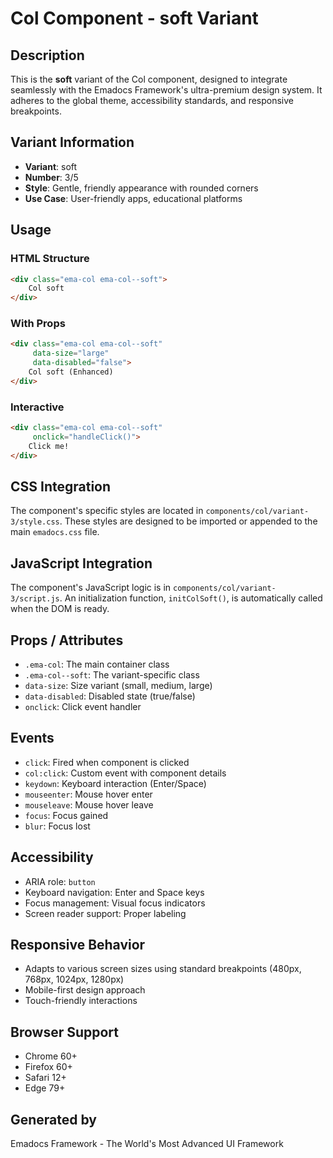 # Col Component - soft Variant

## Description
This is the **soft** variant of the Col component, designed to integrate seamlessly with the Emadocs Framework's ultra-premium design system. It adheres to the global theme, accessibility standards, and responsive breakpoints.

## Variant Information
- **Variant**: soft
- **Number**: 3/5
- **Style**: Gentle, friendly appearance with rounded corners
- **Use Case**: User-friendly apps, educational platforms

## Usage

### HTML Structure
```html
<div class="ema-col ema-col--soft">
    Col soft
</div>
```

### With Props
```html
<div class="ema-col ema-col--soft" 
     data-size="large" 
     data-disabled="false">
    Col soft (Enhanced)
</div>
```

### Interactive
```html
<div class="ema-col ema-col--soft" 
     onclick="handleClick()">
    Click me!
</div>
```

## CSS Integration
The component's specific styles are located in `components/col/variant-3/style.css`. These styles are designed to be imported or appended to the main `emadocs.css` file.

## JavaScript Integration
The component's JavaScript logic is in `components/col/variant-3/script.js`. An initialization function, `initColSoft()`, is automatically called when the DOM is ready.

## Props / Attributes
- `.ema-col`: The main container class
- `.ema-col--soft`: The variant-specific class
- `data-size`: Size variant (small, medium, large)
- `data-disabled`: Disabled state (true/false)
- `onclick`: Click event handler

## Events
- `click`: Fired when component is clicked
- `col:click`: Custom event with component details
- `keydown`: Keyboard interaction (Enter/Space)
- `mouseenter`: Mouse hover enter
- `mouseleave`: Mouse hover leave
- `focus`: Focus gained
- `blur`: Focus lost

## Accessibility
- ARIA role: `button`
- Keyboard navigation: Enter and Space keys
- Focus management: Visual focus indicators
- Screen reader support: Proper labeling

## Responsive Behavior
- Adapts to various screen sizes using standard breakpoints (480px, 768px, 1024px, 1280px)
- Mobile-first design approach
- Touch-friendly interactions

## Browser Support
- Chrome 60+
- Firefox 60+
- Safari 12+
- Edge 79+

## Generated by
Emadocs Framework - The World's Most Advanced UI Framework
